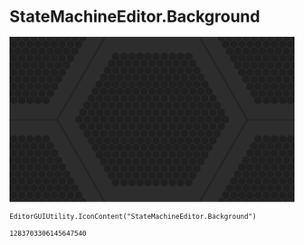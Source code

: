 # StateMachineEditor.Background
![](/img/StateMachineEditor.Background.png)

``` CSharp
EditorGUIUtility.IconContent("StateMachineEditor.Background")
```
```
1283703306145647540
```
